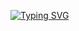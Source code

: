 <a href="https://git.io/typing-svg"><img src="https://readme-typing-svg.demolab.com?font=Fira+Code&pause=1000&color=87EBF7&width=435&lines=Study+.+.+%F0%9F%96%8A%EF%B8%8F" alt="Typing SVG" /></a>

